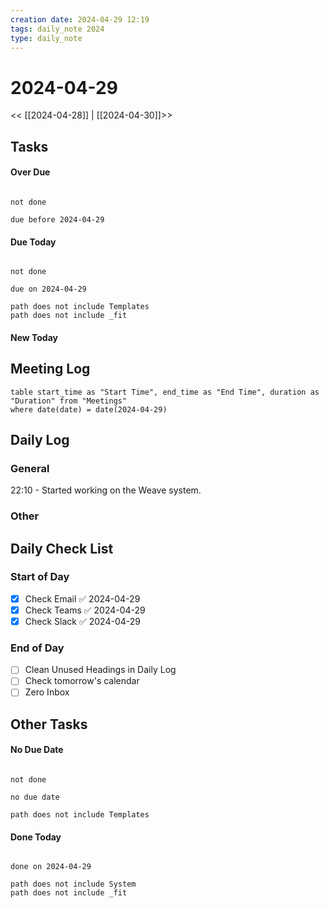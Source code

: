 ```yaml
---
creation date: 2024-04-29 12:19
tags: daily_note 2024
type: daily_note
---
```

# 2024-04-29
<< [[2024-04-28]] | [[2024-04-30]]>>


## Tasks

#### Over Due
```tasks

not done

due before 2024-04-29

```

#### Due Today
```tasks

not done

due on 2024-04-29

path does not include Templates
path does not include _fit

```

#### New Today



## Meeting Log

```dataview
table start_time as "Start Time", end_time as "End Time", duration as "Duration" from "Meetings"
where date(date) = date(2024-04-29)
```
## Daily Log

### General

22:10 - Started working on the Weave system.


### Other

## Daily Check List

### Start of Day
- [x] Check Email ✅ 2024-04-29
- [x] Check Teams ✅ 2024-04-29
- [x] Check Slack ✅ 2024-04-29

### End of Day
- [ ] Clean Unused Headings in Daily Log
- [ ] Check tomorrow's calendar
- [ ] Zero Inbox

## Other Tasks

#### No Due Date
```tasks

not done

no due date

path does not include Templates

```

#### Done Today

```tasks

done on 2024-04-29

path does not include System
path does not include _fit

```